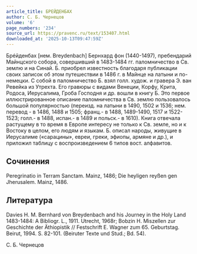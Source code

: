 ```yaml
---
article_title: БРЕЙДЕНБАХ
author: С. Б. Чернецов
volume: '6'
page_numbers: '234'
source_url: https://pravenc.ru/text/153407.html
downloaded_at: '2025-10-13T09:47:59Z'
---
```


Брéйденбах [нем. Breydenbach] Бернхард фон (1440-1497), пребендарий Майнцского собора, совершивший в 1483-1484 гг. паломничество в Св. землю и на Синай. Б. приобрел известность благодаря публикации своих записок об этом путешествии в 1486 г. в Майнце на латыни и по-немецки. С собой в паломничество Б. взял голл. худож. и гравера Э. ван Ревейка из Утрехта. Его гравюры с видами Венеции, Корфу, Крита, Родоса, Иерусалима, Гроба Господня и др. вошли в книгу Б. Это первое иллюстрированное описание паломничества в Св. землю пользовалось большой популярностью (переизд. на латыни в 1490, 1502 и 1536; нем. перевод - в 1486, 1488 и 1505; франц.- в 1488, 1489-1490, 1517 и 1522-1523; голл.- в 1488, испан.- в 1489 и польск.- в 1610). Книга отвечала растущему в то время в Европе интересу не только к Св. земле, но и к Востоку в целом, его людям и языкам. Б. описал народы, живущие в Иерусалиме («сарацины», евреи, греки, эфиопы, армяне и др.), и приложил таблицу с воспроизведением 6 типов вост. алфавитов.

## Сочинения

Peregrinatio in Terram Sanctam. Mainz, 1486; Die heyligen reyßen gen Jherusalem. Mainz, 1486.

## Литература

Davies H. M. Bernhard von Breydenbach and his Journey in the Holy Land 1483-1484: A Bibliogr. L., 1911. Utrecht, 1968r; Bobzin H. Miszellen zur Geschichte der Äthiopistik // Festschrift E. Wagner zum 65. Geburtstag. Beirut, 1994. S. 82-101. (Beiruter Texte und Stud.; Bd. 54).

С. Б. Чернецов
